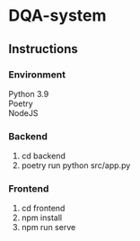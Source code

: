 # DQA-system  
## Instructions 

### Environment  
Python 3.9  
Poetry  
NodeJS  

### Backend  
1. cd backend  
2. poetry run python src/app.py  

### Frontend  
1. cd frontend  
2. npm install  
3. npm run serve  